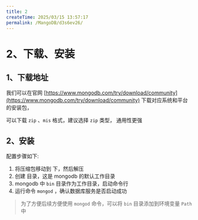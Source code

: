 ```yaml
---
title: 2
createTime: 2025/03/15 13:57:17
permalink: /MangoDB/d3s6ev26/
---
```

# 2、下载、安装

## 1、下载地址

我们可以在官网 [https://www.mongodb.com/try/download/community](https://www.mongodb.com/try/download/community) 下载对应系统和平台的安装包，

可以下载 `zip` 、`mis` 格式，建议选择 `zip` 类型， 通用性更强

## 2、安装

配置步骤如下:

1. 将压缩包移动到 <Folder path="C:\Program Files" />下，然后解压
2. 创建 <Folder path="C:\data\db" /> 目录，这是 mongodb 的默认工作目录
3. mongodb 中 `bin` 目录作为工作目录，启动命令行
4. 运行命令 `mongod` ，确认数据库服务是否启动成功

> 为了方便后续方便使用 `mongod` 命令，可以将 `bin` 目录添加到环境变量 `Path` 中

